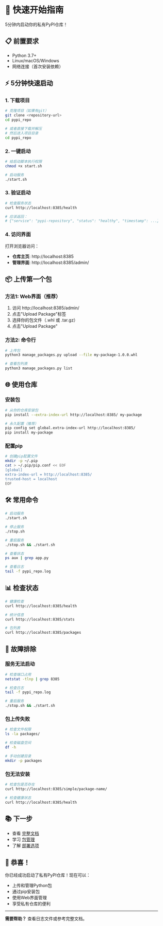 # 🚀 快速开始指南

5分钟内启动你的私有PyPI仓库！

## 📋 前置要求

- Python 3.7+
- Linux/macOS/Windows
- 网络连接（首次安装依赖）

## ⚡ 5分钟快速启动

### 1. 下载项目

```bash
# 克隆项目（如果有git）
git clone <repository-url>
cd pypi_repo

# 或者直接下载并解压
# 然后进入项目目录
cd pypi_repo
```

### 2. 一键启动

```bash
# 给启动脚本执行权限
chmod +x start.sh

# 启动服务
./start.sh
```

### 3. 验证启动

```bash
# 检查服务状态
curl http://localhost:8385/health

# 应该返回：
# {"service": "pypi-repository", "status": "healthy", "timestamp": ...}
```

### 4. 访问界面

打开浏览器访问：
- **仓库主页**: http://localhost:8385
- **管理界面**: http://localhost:8385/admin/

## 📦 上传第一个包

### 方法1: Web界面（推荐）

1. 访问 http://localhost:8385/admin/
2. 点击"Upload Package"标签
3. 选择你的包文件（.whl 或 .tar.gz）
4. 点击"Upload Package"

### 方法2: 命令行

```bash
# 上传包
python3 manage_packages.py upload --file my-package-1.0.0.whl

# 查看包列表
python3 manage_packages.py list
```

## 🌐 使用仓库

### 安装包

```bash
# 从你的仓库安装包
pip install --extra-index-url http://localhost:8385/ my-package

# 永久配置（推荐）
pip config set global.extra-index-url http://localhost:8385/
pip install my-package
```

### 配置pip

```bash
# 创建pip配置文件
mkdir -p ~/.pip
cat > ~/.pip/pip.conf << EOF
[global]
extra-index-url = http://localhost:8385/
trusted-host = localhost
EOF
```

## 🛠️ 常用命令

```bash
# 启动服务
./start.sh

# 停止服务
./stop.sh

# 重启服务
./stop.sh && ./start.sh

# 查看状态
ps aux | grep app.py

# 查看日志
tail -f pypi_repo.log
```

## 📊 检查状态

```bash
# 健康检查
curl http://localhost:8385/health

# 统计信息
curl http://localhost:8385/stats

# 包列表
curl http://localhost:8385/packages
```

## 🔧 故障排除

### 服务无法启动

```bash
# 检查端口占用
netstat -tlnp | grep 8385

# 检查日志
tail -f pypi_repo.log

# 重启服务
./stop.sh && ./start.sh
```

### 包上传失败

```bash
# 检查文件权限
ls -la packages/

# 检查磁盘空间
df -h

# 手动创建目录
mkdir -p packages
```

### 包无法安装

```bash
# 检查包是否存在
curl http://localhost:8385/simple/package-name/

# 检查健康状态
curl http://localhost:8385/health
```

## 📚 下一步

- 查看 [完整文档](README.md)
- 学习 [包管理](PACKAGE_MANAGEMENT.md)
- 了解 [部署选项](DEPLOYMENT.md)

## 🎉 恭喜！

你已经成功启动了私有PyPI仓库！现在可以：
- 上传和管理Python包
- 通过pip安装包
- 使用Web界面管理
- 享受私有仓库的便利

---

**需要帮助？** 查看日志文件或参考完整文档。 